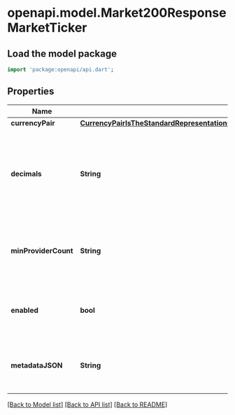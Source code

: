 # openapi.model.Market200ResponseMarketTicker

## Load the model package
```dart
import 'package:openapi/api.dart';
```

## Properties
Name | Type | Description | Notes
------------ | ------------- | ------------- | -------------
**currencyPair** | [**CurrencyPairIsTheStandardRepresentationOfAPairOfAssetsWhereOneBaseIsPricedInTermsOfTheOtherQuote**](CurrencyPairIsTheStandardRepresentationOfAPairOfAssetsWhereOneBaseIsPricedInTermsOfTheOtherQuote.md) |  | [optional] 
**decimals** | **String** | Decimals is the number of decimal places for the ticker. The number of decimal places is used to convert the price to a human-readable format. | [optional] 
**minProviderCount** | **String** | MinProviderCount is the minimum number of providers required to consider the ticker valid. | [optional] 
**enabled** | **bool** | Enabled is the flag that denotes if the Ticker is enabled for price fetching by an oracle. | [optional] 
**metadataJSON** | **String** | MetadataJSON is a string of JSON that encodes any extra configuration for the given ticker. | [optional] 

[[Back to Model list]](../README.md#documentation-for-models) [[Back to API list]](../README.md#documentation-for-api-endpoints) [[Back to README]](../README.md)


